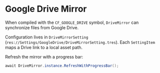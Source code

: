 # Google Drive Mirror

When compiled with the `CF_GOOGLE_DRIVE` symbol, `DriveMirror` can synchronize files from Google Drive.

Configuration lives in `DriveMirrorSetting` (`res://Settings/GoogleDrive/DriveMirrorSetting.tres`). Each `SettingItem` maps a Drive link to a local asset path.

Refresh the mirror with a progress bar:

```csharp
await DriveMirror.instance.RefreshWithProgressBar();
```
